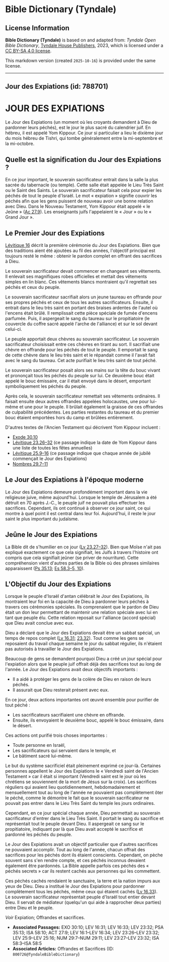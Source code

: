 # Bible Dictionary (Tyndale)

## License Information

**Bible Dictionary (Tyndale)** is based on and adapted from: _Tyndale Open Bible Dictionary_, [Tyndale House Publishers](https://tyndaleopenresources.com/), 2023, which is licensed under a [CC BY-SA 4.0 license](https://creativecommons.org/licenses/by-sa/4.0/legalcode.en).

This markdown version (created `2025-10-16`) is provided under the same license.



--------------------------------

## Jour des Expiations (id: 788701)

JOUR DES EXPIATIONS
===================

Le Jour des Expiations (un moment où les croyants demandent à Dieu de pardonner leurs péchés), est le jour le plus sacré du calendrier juif. En hébreu, il est appelé Yom Kippour. Ce jour si particulier a lieu le dixième jour du mois hébreu de Tishri, qui tombe généralement entre la mi\-septembre et la mi\-octobre.

Quelle est la signification du Jour des Expiations ?
----------------------------------------------------

En ce jour important, le souverain sacrificateur entrait dans la salle la plus sacrée du tabernacle (ou temple). Cette salle était appelée le Lieu Très Saint ou le Saint des Saints. Le souverain sacrificateur faisait cela pour expier les péchés de tout le peuple d'Israël. Le mot « expiation » signifie couvrir les péchés afin que les gens puissent de nouveau avoir une bonne relation avec Dieu. Dans le Nouveau Testament, Yom Kippour était appelé « le Jeûne » ([Ac 27\.9](https://ref.ly/Acts27:9)). Les enseignants juifs l'appelaient le « Jour » ou le « Grand Jour ».

Le Premier Jour des Expiations
------------------------------

[Lévitique 16](https://ref.ly/Lev16:1-Lev16:34) décrit la première cérémonie du Jour des Expiations. Bien que des traditions aient été ajoutées au fil des années, l'objectif principal est toujours resté le même : obtenir le pardon complet en offrant des sacrifices à Dieu.

Le souverain sacrificateur devait commencer en changeant ses vêtements. Il enlevait ses magnifiques robes officielles et mettait des vêtements simples en lin blanc. Ces vêtements blancs montraient qu'il regrettait ses péchés et ceux du peuple.

Le souverain sacrificateur sacrifiait alors un jeune taureau en offrande pour ses propres péchés et ceux de tous les autres sacrificateurs. Ensuite, il entrait dans le lieu très saint en portant des braises ardentes de l'autel où l'encens était brûlé. Il remplissait cette pièce spéciale de fumée d'encens parfumée. Puis, il aspergeait le sang du taureau sur le propitiatoire (le couvercle du coffre sacré appelé l'arche de l'alliance) et sur le sol devant celui\-ci.

Le peuple apportait deux chèvres au souverain sacrificateur. Le souverain sacrificateur choisissait entre ces chèvres en tirant au sort. Il sacrifiait une chèvre en offrande pour les péchés de tout le peuple. Il emportait le sang de cette chèvre dans le lieu très saint et le répandait comme il l'avait fait avec le sang du taureau. Cet acte purifiait le lieu très saint de tout péché.

Le souverain sacrificateur posait alors ses mains sur la tête du bouc vivant et prononçait tous les péchés du peuple sur lui. Ce deuxième bouc était appelé le bouc émissaire, car il était envoyé dans le désert, emportant symboliquement les péchés du peuple.

Après cela, le souverain sacrificateur remettait ses vêtements ordinaires. Il faisait ensuite deux autres offrandes appelées holocaustes, une pour lui\-même et une pour le peuple. Il brûlait également la graisse de ces offrandes de culpabilité précédentes. Les parties restantes du taureau et du premier bouc étaient emportées hors du camp et brûlées entièrement.

D'autres textes de l'Ancien Testament qui décrivent Yom Kippour incluent :

* [Exode 30\.10](https://ref.ly/Exod30:10)
* [Lévitique 23\.26–32](https://ref.ly/Lev23:26-Lev23:32) (ce passage indique la date de Yom Kippour dans une liste de toutes les fêtes annuelles)
* [Lévitique 25\.9–16](https://ref.ly/Lev25:9-Lev25:16) (ce passage indique que chaque année de jubilé commençait le Jour des Expiations)
* [Nombres 29\.7–11](https://ref.ly/Num29:7-Num29:11)

Le Jour des Expiations à l'époque moderne
-----------------------------------------

Le Jour des Expiations demeure profondément important dans la vie religieuse juive, même aujourd'hui. Lorsque le temple de Jérusalem a été détruit en 70 après J.‑C., le peuple juif ne pouvait plus effectuer les sacrifices. Cependant, ils ont continué à observer ce jour saint, ce qui montre à quel point il est central dans leur foi. Aujourd'hui, il reste le jour saint le plus important du judaïsme.

Jeûne le Jour des Expiations
----------------------------

La Bible dit de s'humilier en ce jour ([Lv 23\.27–32](https://ref.ly/Lev23:27-Lev23:32)). Bien que Moïse n'ait pas expliqué exactement ce que cela signifiait, les Juifs à travers l'histoire ont compris que cela signifiait jeûner (se priver de nourriture). Cette compréhension vient d'autres parties de la Bible où des phrases similaires apparaissent ([Ps 35\.13](https://ref.ly/Ps35:13); [Es 58\.3](https://ref.ly/Isa58:3-Isa58:5,Isa58:10)[–](https://ref.ly/Isa58:3-Isa58:5)[5, 10](https://ref.ly/Isa58:3-Isa58:5,Isa58:10)).

L'Objectif du Jour des Expiations
---------------------------------

Lorsque le peuple d'Israël d'antan célébrait le Jour des Expiations, ils montraient leur foi en la capacité de Dieu à pardonner leurs péchés à travers ces cérémonies spéciales. Ils comprenaient que le pardon de Dieu était un don leur permettant de maintenir une relation spéciale avec lui en tant que peuple élu. Cette relation reposait sur l'alliance (accord spécial) que Dieu avait conclue avec eux.

Dieu a déclaré que le Jour des Expiations devait être un sabbat spécial, un temps de repos complet ([Lv 16\.31](https://ref.ly/Lev16:31); [23\.32](https://ref.ly/Lev23:32)). Tout comme les gens se reposaient du travail chaque semaine le jour du sabbat régulier, ils n'étaient pas autorisés à travailler le Jour des Expiations.

Beaucoup de gens se demandent pourquoi Dieu a créé un jour spécial pour l'expiation alors que le peuple juif offrait déjà des sacrifices tout au long de l'année. Le Jour des Expiations avait deux objectifs importants :

* Il a aidé à protéger les gens de la colère de Dieu en raison de leurs péchés.
* Il assurait que Dieu resterait présent avec eux.

En ce jour, deux actions importantes ont œuvré ensemble pour purifier de tout péché :

* Les sacrificateurs sacrifiaient une chèvre en offrande.
* Ensuite, ils envoyaient le deuxième bouc, appelé le bouc émissaire, dans le désert.

Ces actions ont purifié trois choses importantes :

* Toute personne en Israël,
* Les sacrificateurs qui servaient dans le temple, et
* Le bâtiment sacré lui\-même.

Le but du système sacrificiel était pleinement exprimé ce jour\-là. Certaines personnes appellent le Jour des Expiations le « Vendredi saint de l'Ancien Testament » car il était si important (Vendredi saint est le jour où les chrétiens se souviennent de la mort de Jésus sur la croix). Les sacrifices réguliers qui avaient lieu quotidiennement, hebdomadairement et mensuellement tout au long de l'année ne pouvaient pas complètement ôter le péché, comme le démontre le fait que le souverain sacrificateur ne pouvait pas entrer dans le Lieu Très Saint du temple les jours ordinaires.

Cependant, en ce jour spécial chaque année, Dieu permettait au souverain sacrificateur d'entrer dans le Lieu Très Saint. Il portait le sang du sacrifice et représentait tout le peuple devant Dieu. Il aspergeait ce sang sur le propitiatoire, indiquant par là que Dieu avait accepté le sacrifice et pardonné les péchés du peuple.

Le Jour des Expiations avait un objectif particulier que d'autres sacrifices ne pouvaient accomplir. Tout au long de l'année, chacun offrait des sacrifices pour les péchés dont ils étaient conscients. Cependant, on pèche souvent sans s'en rendre compte, et ces péchés inconnus devaient également être pardonnés. La Bible appelle parfois ces péchés des « péchés secrets » car ils restent cachés aux personnes qui les commettent.

Ces péchés cachés rendaient le sanctuaire, la terre et la nation impurs aux yeux de Dieu. Dieu a institué le Jour des Expiations pour pardonner complètement tous les péchés, même ceux qui étaient cachés ([Lv 16\.33](https://ref.ly/Lev16:33)). Le souverain sacrificateur représentait peuple d'Israël tout entier devant Dieu. Il servait de médiateur (quelqu'un qui aide à rapprocher deux parties) entre Dieu et le peuple.

*Voir* Expiation; Offrandes et sacrifices.

* **Associated Passages:** EXO 30:10; LEV 16:31; LEV 16:33; LEV 23:32; PSA 35:13; ISA 58:10; ACT 27:9; LEV 16:1–LEV 16:34; LEV 23:26–LEV 23:32; LEV 25:9–LEV 25:16; NUM 29:7–NUM 29:11; LEV 23:27–LEV 23:32; ISA 58:3–ISA 58:5
* **Associated Articles:** Offrandes et Sacrifices (ID: `800726@TyndaleBibleDictionary`)


